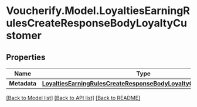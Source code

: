 # Voucherify.Model.LoyaltiesEarningRulesCreateResponseBodyLoyaltyCustomer

## Properties

Name | Type | Description | Notes
------------ | ------------- | ------------- | -------------
**Metadata** | [**LoyaltiesEarningRulesCreateResponseBodyLoyaltyCustomerMetadata**](LoyaltiesEarningRulesCreateResponseBodyLoyaltyCustomerMetadata.md) |  | [optional] 

[[Back to Model list]](../README.md#documentation-for-models) [[Back to API list]](../README.md#documentation-for-api-endpoints) [[Back to README]](../README.md)

